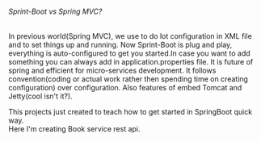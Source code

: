 <h6>Sprint-Boot vs Spring MVC?</h6>  
In previous world(Spring MVC), we use to do lot configuration in XML file and to set things up and running.     
Now Sprint-Boot is plug and play, everything is auto-configured to get you started.In case you want to add something you can
always add in application.properties file.      
It is future of spring and efficient for micro-services development.        
It follows convention(coding or actual work rather then spending time on creating configuration) over configuration.
Also features of embed Tomcat and Jetty(cool isn't it?).
        
                
This projects just created to teach how to get started in SpringBoot quick way.     
Here I'm creating Book service rest api. 
